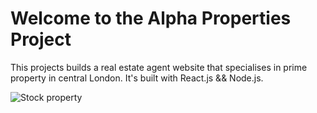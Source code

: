 # Welcome to the Alpha Properties Project

This projects builds a real estate agent website that specialises in prime property in central London.
It's built with React.js && Node.js.

![Stock property](https://raw.githubusercontent.com/kodiri/alpha-props/master/src/frontend/common/images/header.jpg)
